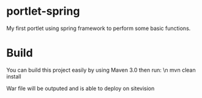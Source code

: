 # portlet-spring
My first portlet using spring framework to perform some basic functions.

# Build
You can build this project easily by using Maven 3.0 then run: \n
mvn clean install

War file will be outputed and is able to deploy on sitevision
